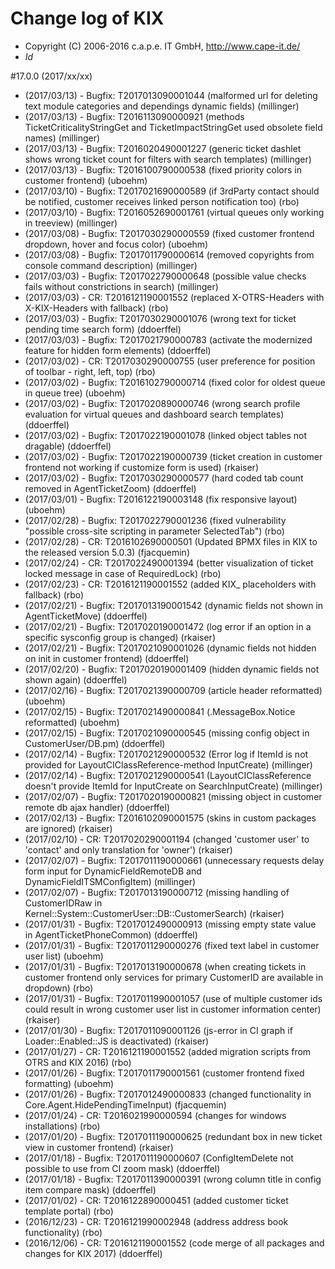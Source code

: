 # Change log of KIX
* Copyright (C) 2006-2016 c.a.p.e. IT GmbH, http://www.cape-it.de/
* $Id$

#17.0.0 (2017/xx/xx)
 * (2017/03/13) - Bugfix: T2017013090001044 (malformed url for deleting text module categories and dependings dynamic fields) (millinger)
 * (2017/03/13) - Bugfix: T2016113090000921 (methods TicketCriticalityStringGet and TicketImpactStringGet used obsolete field names) (millinger)
 * (2017/03/13) - Bugfix: T2016020490001227 (generic ticket dashlet shows wrong ticket count for filters with search templates) (millinger)
 * (2017/03/13) - Bugfix: T2016100790000538 (fixed priority colors in customer frontend) (uboehm)
 * (2017/03/10) - Bugfix: T2017021690000589 (if 3rdParty contact should be notified, customer receives linked person notification too) (rbo)
 * (2017/03/10) - Bugfix: T2016052690001761 (virtual queues only working in treeview) (millinger)
 * (2017/03/08) - Bugfix: T2017030290000559 (fixed customer frontend dropdown, hover and focus color) (uboehm)
 * (2017/03/08) - Bugfix: T2017011790000614 (removed copyrights from console command description) (millinger)
 * (2017/03/03) - Bugfix: T2017022790000648 (possible value checks fails without constrictions in search) (millinger)
 * (2017/03/03) - CR: T2016121190001552 (replaced X-OTRS-Headers with X-KIX-Headers with fallback) (rbo)
 * (2017/03/03) - Bugfix: T2017030290001076 (wrong text for ticket pending time search form) (ddoerffel)
 * (2017/03/03) - Bugfix: T2017021790000783 (activate the modernized feature for hidden form elements) (ddoerffel)
 * (2017/03/02) - CR: T2017030290000755 (user preference for position of toolbar - right, left, top) (rbo)
 * (2017/03/02) - Bugfix: T2016102790000714 (fixed color for oldest queue in queue tree) (uboehm)
 * (2017/03/02) - Bugfix: T2017020890000746 (wrong search profile evaluation for virtual queues and dashboard search templates) (ddoerffel)
 * (2017/03/02) - Bugfix: T2017022190001078 (linked object tables not dragable) (ddoerffel)
 * (2017/03/02) - Bugfix: T2017022190000739 (ticket creation in customer frontend not working if customize form is used) (rkaiser)
 * (2017/03/02) - Bugfix: T2017030290000577 (hard coded tab count removed in AgentTicketZoom) (ddoerffel)
 * (2017/03/01) - Bugfix: T2016122190003148 (fix responsive layout) (uboehm)
 * (2017/02/28) - Bugfix: T2017022790001236 (fixed vulnerability "possible cross-site scripting in parameter SelectedTab") (rbo)
 * (2017/02/28) - CR: T2016102690000501 (Updated BPMX files in KIX to the released version 5.0.3) (fjacquemin)
 * (2017/02/24) - CR: T2017022490001394 (better visualization of ticket locked message in case of RequiredLock) (rbo)
 * (2017/02/23) - CR: T2016121190001552 (added KIX_ placeholders with fallback) (rbo)
 * (2017/02/21) - Bugfix: T2017013190001542 (dynamic fields not shown in AgentTicketMove) (ddoerffel)
 * (2017/02/21) - Bugfix: T2017020190001472 (log error if an option in a specific sysconfig group is changed) (rkaiser)
 * (2017/02/21) - Bugfix: T2017021090001026 (dynamic fields not hidden on init in customer frontend) (ddoerffel)
 * (2017/02/20) - Bugfix: T2017020190001409 (hidden dynamic fields not shown again) (ddoerffel)
 * (2017/02/16) - Bugfix: T2017021390000709 (article header reformatted) (uboehm)
 * (2017/02/15) - Bugfix: T2017021490000841 (.MessageBox.Notice reformatted) (uboehm)
 * (2017/02/15) - Bugfix: T2017021090000545 (missing config object in CustomerUser/DB.pm) (ddoerffel)
 * (2017/02/14) - Bugfix: T2017021290000532 (Error log if ItemId is not provided for LayoutCIClassReference-method InputCreate) (millinger)
 * (2017/02/14) - Bugfix: T2017021290000541 (LayoutCIClassReference doesn't provide ItemId for InputCreate on SearchInputCreate) (millinger)
 * (2017/02/07) - Bugfix: T2017020190000821 (missing object in customer remote db ajax handler) (ddoerffel)
 * (2017/02/13) - Bugfix: T2016102090001575 (skins in custom packages are ignored) (rkaiser)
 * (2017/02/10) - CR: T2017020290001194 (changed 'customer user' to 'contact' and only translation for 'owner') (rkaiser)
 * (2017/02/07) - Bugfix: T2017011190000661 (unnecessary requests delay form input for DynamicFieldRemoteDB and DynamicFieldITSMConfigItem) (millinger)
 * (2017/02/07) - Bugfix: T2017013190000712 (missing handling of CustomerIDRaw in Kernel::System::CustomerUser::DB::CustomerSearch) (rkaiser)
 * (2017/01/31) - Bugfix: T2017012490000913 (missing empty state value in AgentTicketPhoneCommon) (ddoerffel)
 * (2017/01/31) - Bugfix: T2017011290000276 (fixed text label in customer user list) (uboehm)
 * (2017/01/31) - Bugfix: T2017013190000678 (when creating tickets in customer frontend only services for primary CustomerID are available in dropdown) (rbo)
 * (2017/01/31) - Bugfix: T2017011990001057 (use of multiple customer ids could result in wrong customer user list in customer information center) (rkaiser)
 * (2017/01/30) - Bugfix: T2017011090001126 (js-error in CI graph if Loader::Enabled::JS is deactivated) (rkaiser)
 * (2017/01/27) - CR: T2016121190001552 (added migration scripts from OTRS and KIX 2016) (rbo)
 * (2017/01/26) - Bugfix: T2017011790001561 (customer frontend fixed formatting) (uboehm)
 * (2017/01/26) - Bugfix: T2017012490000833 (changed functionality in Core.Agent.HidePendingTimeInput) (fjacquemin)
 * (2017/01/24) - CR: T2016021990000594 (changes for windows installations) (rbo)
 * (2017/01/20) - Bugfix: T2017011190000625 (redundant box in new ticket view in customer frontend) (rkaiser)
 * (2017/01/18) - Bugfix: T2017011190000607 (ConfigItemDelete not possible to use from CI zoom mask) (ddoerffel)
 * (2017/01/18) - Bugfix: T2017011390000391 (wrong column title in config item compare mask) (ddoerffel)
 * (2017/01/02) - CR: T2016122890000451 (added customer ticket template portal) (rbo)
 * (2016/12/23) - CR: T2016121990002948 (address address book functionality) (rbo)
 * (2016/12/06) - CR: T2016121190001552 (code merge of all packages and changes for KIX 2017) (ddoerffel)
